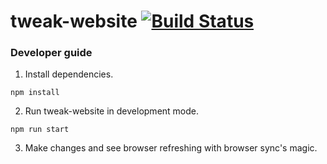 # tweak-website [![Build Status](https://travis-ci.com/emonacchi/tweak-website.svg?branch=master)](https://travis-ci.com/emonacchi/tweak-website)

### Developer guide
1. Install dependencies.
```
npm install
```
2. Run tweak-website in development mode.
```
npm run start
```
3. Make changes and see browser refreshing with browser sync's magic.

